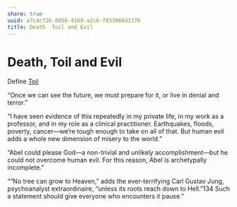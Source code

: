 ```yaml
---
share: true
uuid: a7c4cf26-8856-4169-a2c6-f033966d1376
title: Death  Toil and Evil
---
```

# Death, Toil and Evil
Define [Toil](/undefined)

“Once we can see the future, we must prepare for it, or live in denial and terror.”

“I have seen evidence of this repeatedly in my private life, in my work as a professor, and in my role as a clinical practitioner. Earthquakes, floods, poverty, cancer—we’re tough enough to take on all of that. But human evil adds a whole new dimension of misery to the world.”

“Abel could please God—a non-trivial and unlikely accomplishment—but he could not overcome human evil. For this reason, Abel is archetypally incomplete.”

““No tree can grow to Heaven,” adds the ever-terrifying Carl Gustav Jung, psychoanalyst extraordinaire, “unless its roots reach down to Hell.”134 Such a statement should give everyone who encounters it pause.”